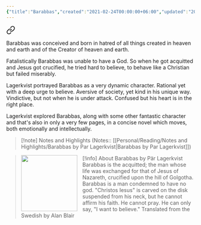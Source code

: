 ```yaml
---
{"title":"Barabbas","created":"2021-02-24T00:00:00+06:00","updated":"2023-01-26T16:13:22+06:00","read_count":1,"authors":["Pär Lagerkvist","Alan Blair","Lucien Maury","André Gide"],"isbn13":9780679725442,"status":"Read","rating":5,"dg-publish":true,"dg-note-icon":2,"cover":"https://i.gr-assets.com/images/S/compressed.photo.goodreads.com/books/1416861318l/12890.jpg","dg-metatags":{"og:image":"https://i.gr-assets.com/images/S/compressed.photo.goodreads.com/books/1416861318l/12890.jpg"},"reviewed":true,"log":[{"status":"Read","timestamp":"2021-03-21T00:00:00+06:00"},{"status":"To Read","timestamp":"2021-02-24T00:00:00+06:00"}],"tags":["novel","christianity"],"dg-path":"Reading/Books/Read/Barabbas by Pär Lagerkvist.md","permalink":"/reading/books/read/barabbas-by-paer-lagerkvist/","metatags":{"og:image":"https://i.gr-assets.com/images/S/compressed.photo.goodreads.com/books/1416861318l/12890.jpg"},"dgPassFrontmatter":true,"noteIcon":2}
---
```



<div class="transclusion internal-embed is-loaded"><a class="markdown-embed-link" href="/reading/notes-and-highlights/barabbas-by-par-lagerkvist/#959e7d" aria-label="Open link"><svg xmlns="http://www.w3.org/2000/svg" width="24" height="24" viewBox="0 0 24 24" fill="none" stroke="currentColor" stroke-width="2" stroke-linecap="round" stroke-linejoin="round" class="svg-icon lucide-link"><path d="M10 13a5 5 0 0 0 7.54.54l3-3a5 5 0 0 0-7.07-7.07l-1.72 1.71"></path><path d="M14 11a5 5 0 0 0-7.54-.54l-3 3a5 5 0 0 0 7.07 7.07l1.71-1.71"></path></svg></a><div class="markdown-embed">



Barabbas was conceived and born in hatred of all things created in heaven and earth and of the Creator of heaven and earth.

</div></div>


Fatalistically Barabbas was unable to have a God. So when he got acquitted and Jesus got crucified, he tried hard to believe, to behave like a Christian but failed miserably.

Lagerkvist portrayed Barabbas as a very dynamic character. Rational yet with a deep urge to believe. Aversive of society, yet kind in his unique way. Vindictive, but not when he is under attack. Confused but his heart is in the right place.

Lagerkvist explored Barabbas, along with some other fantastic character and that's also in only a very few pages, in a concise novel which moves, both emotionally and intellectually.

> [!note] Notes and Highlights
> (Notes:: [[Personal/Reading/Notes and Highlights/Barabbas by Par Lagerkvist\|Barabbas by Par Lagerkvist]])

> [!info] About Barabbas by Pär Lagerkvist
><img src="https://books.google.com/books/content?id=kH-TEAAAQBAJ&printsec=frontcover&img=1&zoom=1&source=gbs_api" style="float: left; margin-right: 1em;width: 150px; height: auto;" /> Barabbas is the acquitted; the man whose life was exchanged for that of Jesus of Nazareth, crucified upon the hill of Golgotha. Barabbas is a man condemned to have no god. "Christos Iesus" is carved on the disk suspended from his neck, but he cannot affirm his faith. He cannot pray. He can only say, "I want to believe." Translated from the Swedish by Alan Blair